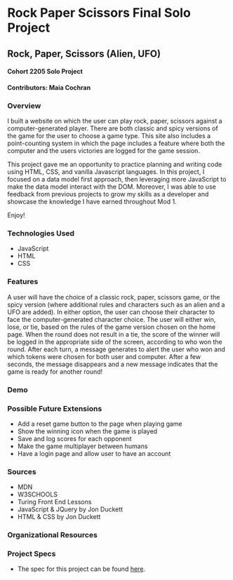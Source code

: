 # Rock Paper Scissors Final Solo Project

## Rock, Paper, Scissors (Alien, UFO)
#### Cohort 2205 Solo Project
#### Contributors: Maia Cochran

### Overview
I built a website on which the user can play rock, paper, scissors against a computer-generated player. There are both classic and spicy versions of the game for the user to choose a game type. This site also includes a point-counting system in which the page includes a feature where both the computer and the users victories are logged for the game session.

This project gave me an opportunity to practice planning and writing code using HTML, CSS, and vanilla Javascript languages. In this project, I focused on a data model first approach, then leveraging more JavaScript to make the data model interact with the DOM. Moreover, I was able to use feedback from previous projects to grow my skills as a developer and showcase the knowledge I have earned throughout Mod 1.

Enjoy!

### Technologies Used
- JavaScript
- HTML
- CSS

### Features
A user will have the choice of a classic rock, paper, scissors game, or the spicy version (where additional rules and characters such as an alien and a UFO are added). In either option, the user can choose their character to face the computer-generated character choice. The user will either win, lose, or tie, based on the rules of the game version chosen on the home page. When the round does not result in a tie, the score of the winner will be logged in the appropriate side of the screen, according to who won the round. After each turn, a message generates to alert the user who won and which tokens were chosen for both user and computer. After a few seconds, the message disappears and a new message indicates that the game is ready for another round!

### Demo



### Possible Future Extensions
- Add a reset game button to the page when playing game
- Show the winning icon when the game is played
- Save and log scores for each opponent
- Make the game multiplayer between humans
- Have a login page and allow user to have an account
<!-- ##Deployed Page
Vist the webpage here. -->

### Sources
- MDN
- W3SCHOOLS
- Turing Front End Lessons
- JavaScript & JQuery by Jon Duckett
- HTML & CSS by Jon Duckett

### Organizational Resources


### Project Specs
- The spec for this project can be found [here](https://frontend.turing.edu/projects/module-1/rock-paper-scissors-solo-v2.html).
